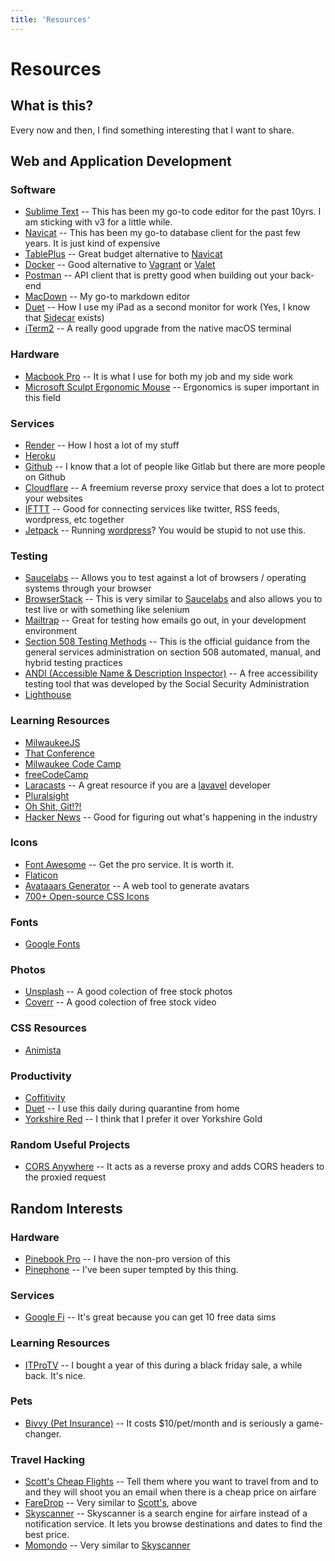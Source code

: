 ```yaml
---
title: 'Resources'
---
```

# Resources

## What is this?

Every now and then, I find something interesting that I want to share.

## Web and Application Development

### Software

- [Sublime Text](https://www.sublimetext.com/) -- This has been my go-to code editor for the past 10yrs.  I am sticking with v3 for a little while.
- [Navicat](https://navicat.com/en) -- This has been my go-to database client for the past few years. It is just kind of expensive
- [TablePlus](https://tableplus.com/) -- Great budget alternative to [Navicat](https://navicat.com/en)
- [Docker](https://docs.docker.com/docker-for-mac/install/) -- Good alternative to [Vagrant](https://www.vagrantup.com/) or [Valet](https://laravel.com/docs/8.x/valet)
- [Postman](https://www.postman.com/) -- API client that is pretty good when building out your back-end
- [MacDown](https://macdown.uranusjr.com/) -- My go-to markdown editor
- [Duet](https://www.duetdisplay.com/) -- How I use my iPad as a second monitor for work (Yes, I know that [Sidecar](https://support.apple.com/en-us/HT210380) exists)
- [iTerm2](https://iterm2.com/) -- A really good upgrade from the native macOS terminal

### Hardware

- [Macbook Pro](https://www.apple.com/macbook-pro/) -- It is what I use for both my job and my side work
- [Microsoft Sculpt Ergonomic Mouse](https://smile.amazon.com/Microsoft-Sculpt-Ergonomic-Mouse-L6V-00001/dp/B00D68ZVY8) -- Ergonomics is super important in this field

### Services

- [Render](https://render.com/) -- How I host a lot of my stuff
- [Heroku](https://heroku.com/)
- [Github](https://github.com/) -- I know that a lot of people like Gitlab but there are more people on Github
- [Cloudflare](https://www.cloudflare.com/) -- A freemium reverse proxy service that does a lot to protect your websites
- [IFTTT](https://ifttt.com) -- Good for connecting services like twitter, RSS feeds, wordpress, etc together
- [Jetpack](https://jetpack.com/) -- Running [wordpress](https://wordpress.com/)?  You would be stupid to not use this.

### Testing

- [Saucelabs](https://saucelabs.com/) -- Allows you to test against a lot of browsers / operating systems through your browser
- [BrowserStack](https://www.browserstack.com/) -- This is very similar to [Saucelabs](https://saucelabs.com/) and also allows you to test live or with something like selenium
- [Mailtrap](https://mailtrap.io/) -- Great for testing how emails go out, in your development environment
- [Section 508 Testing Methods](https://www.section508.gov/test/testing-overview/) -- This is the official guidance from the general services administration on section 508 automated, manual, and hybrid testing practices
- [ANDI (Accessible Name & Description Inspector)](https://www.ssa.gov/accessibility/andi/help/install.html) -- A free accessibility testing tool that was developed by the Social Security Administration
- [Lighthouse](https://developers.google.com/web/tools/lighthouse/)

### Learning Resources

- [MilwaukeeJS](https://www.meetup.com/milwaukeejs/)
- [That Conference
](https://www.thatconference.com)
- [Milwaukee Code Camp](https://www.milwaukeecodecamp.com/)
- [freeCodeCamp](https://www.freecodecamp.org/)
- [Laracasts](https://laracasts.com/) -- A great resource if you are a [lavavel](https://laravel.com/) developer
- [Pluralsight](https://pluralsight.com/)
- [Oh Shit, Git!?!](https://ohshitgit.com/)
- [Hacker News](https://news.ycombinator.com/) -- Good for figuring out what's happening in the industry

### Icons

- [Font Awesome](https://fontawesome.com/) -- Get the pro service. It is worth it.
- [Flaticon](https://www.flaticon.com/)
- [Avataaars Generator](https://getavataaars.com/) -- A web tool to generate avatars
- [700+ Open-source CSS Icons](https://css.gg/)

### Fonts

- [Google Fonts](https://fonts.google.com/)

### Photos

- [Unsplash](https://unsplash.com/) -- A good colection of free stock photos
- [Coverr](https://coverr.co/) -- A good colection of free stock video

### CSS Resources

- [Animista](https://animista.net/)

### Productivity

- [Coffitivity](https://coffitivity.com/)
- [Duet](https://www.duetdisplay.com/) -- I use this daily during quarantine from home
- [Yorkshire Red](https://smile.amazon.com/Taylors-Harrogate-Yorkshire-Red-Teabags/dp/B00VLSXDLS/) -- I think that I prefer it over Yorkshire Gold

### Random Useful Projects

- [CORS Anywhere](https://github.com/Rob--W/cors-anywhere) -- It acts as a reverse proxy and adds CORS headers to the proxied request

## Random Interests

### Hardware

- [Pinebook Pro](https://www.pine64.org/pinebook-pro/) -- I have the non-pro version of this
- [Pinephone](https://www.pine64.org/pinephone/) -- I've been super tempted by this thing.

### Services

- [Google Fi](https://g.co/fi/r/2PCAEE) -- It's great because you can get 10 free data sims

### Learning Resources

- [ITProTV](https://itpro.tv/) -- I bought a year of this during a black friday sale, a while back.  It's nice.

### Pets

- [Bivvy (Pet Insurance)](https://bivvy.com/) -- It costs $10/pet/month and is seriously a game-changer.

### Travel Hacking

- [Scott's Cheap Flights](http://fbuy.me/oxV_K) -- Tell them where you want to travel from and to and they will shoot you an email when there is a cheap price on airfare
- [FareDrop](https://faredrop.com/?r=258&freebie=Joe) -- Very similar to [Scott's](http://fbuy.me/oxV_K), above
- [Skyscanner](https://www.skyscanner.com/) -- Skyscanner is a search engine for airfare instead of a notification service.  It lets you browse destinations and dates to find the best price.
- [Momondo](https://www.momondo.com/) -- Very similar to [Skyscanner](https://www.skyscanner.com/)
